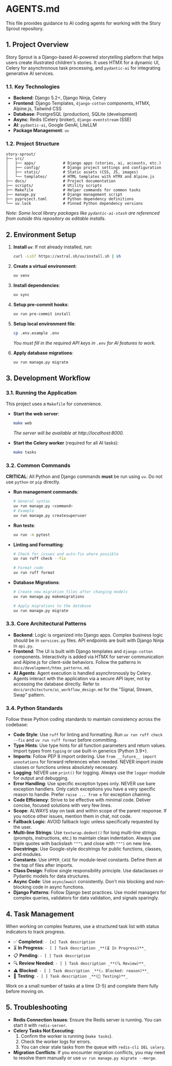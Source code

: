 # AGENTS.md

This file provides guidance to AI coding agents for working with the Story Sprout repository.

## 1. Project Overview

Story Sprout is a Django-based AI-powered storytelling platform that helps users create illustrated children's stories. It uses HTMX for a dynamic UI, Celery for asynchronous task processing, and `pydantic-ai` for integrating generative AI services.

### 1.1. Key Technologies

- **Backend**: Django 5.2+, Django Ninja, Celery
- **Frontend**: Django Templates, `django-cotton` components, HTMX, Alpine.js, Tailwind CSS
- **Database**: PostgreSQL (production), SQLite (development)
- **Async**: Redis (Celery broker), `django-eventstream` (SSE)
- **AI**: `pydantic-ai`, Google GenAI, LiteLLM
- **Package Management**: `uv`

### 1.2. Project Structure

```
story-sprout/
├── src/
│   ├── apps/            # Django apps (stories, ai, accounts, etc.)
│   ├── config/          # Django project settings and configuration
│   ├── static/          # Static assets (CSS, JS, images)
│   └── templates/       # HTML templates with HTMX and Alpine.js
├── docs/                # Project documentation
├── scripts/             # Utility scripts
├── Makefile             # Helper commands for common tasks
├── manage.py            # Django management script
├── pyproject.toml       # Python dependency definitions
└── uv.lock              # Pinned Python dependency versions
```
*Note: Some local library packages like `pydantic-ai-stash` are referenced from outside this repository as editable installs.*

## 2. Environment Setup

1.  **Install `uv`**: If not already installed, run:
    ```bash
    curl -LsSf https://astral.sh/uv/install.sh | sh
    ```
2.  **Create a virtual environment**:
    ```bash
    uv venv
    ```
3.  **Install dependencies**:
    ```bash
    uv sync
    ```
4.  **Setup pre-commit hooks**:
    ```bash
    uv run pre-commit install
    ```
5.  **Setup local environment file**:
    ```bash
    cp .env.example .env
    ```
    *You must fill in the required API keys in `.env` for AI features to work.*

6.  **Apply database migrations**:
    ```bash
    uv run manage.py migrate
    ```

## 3. Development Workflow

### 3.1. Running the Application

This project uses a `Makefile` for convenience.

- **Start the web server**:
  ```bash
  make web
  ```
  *The server will be available at http://localhost:8000.*

- **Start the Celery worker** (required for all AI tasks):
  ```bash
  make tasks
  ```

### 3.2. Common Commands

**CRITICAL**: All Python and Django commands **must** be run using `uv`. Do not use `python` or `pip` directly.

- **Run management commands**:
  ```bash
  # General syntax
  uv run manage.py <command>
  # Example
  uv run manage.py createsuperuser
  ```
- **Run tests**:
  ```bash
  uv run -m pytest
  ```
- **Linting and Formatting**:
  ```bash
  # Check for issues and auto-fix where possible
  uv run ruff check --fix

  # Format code
  uv run ruff format
  ```
- **Database Migrations**:
  ```bash
  # Create new migration files after changing models
  uv run manage.py makemigrations

  # Apply migrations to the database
  uv run manage.py migrate
  ```

### 3.3. Core Architectural Patterns

- **Backend**: Logic is organized into Django apps. Complex business logic should be in `services.py` files. API endpoints are built with Django Ninja in `api.py`.
- **Frontend**: The UI is built with Django templates and `django-cotton` components. Interactivity is added via HTMX for server communication and Alpine.js for client-side behaviors. Follow the patterns in `docs/development/htmx_patterns.md`.
- **AI Agents**: Agent execution is handled asynchronously by Celery. Agents interact with the application via a secure API layer, not by accessing the database directly. Refer to `docs/architecture/ai_workflow_design.md` for the "Signal, Stream, Swap" pattern.

### 3.4. Python Standards

Follow these Python coding standards to maintain consistency across the codebase:

- **Code Style**: Use `ruff` for linting and formatting. Run `uv run ruff check --fix` and `uv run ruff format` before committing.
- **Type Hints**: Use type hints for all function parameters and return values. Import types from `typing` or use built-in generics (Python 3.9+).
- **Imports**: Follow PEP 8 import ordering. Use `from __future__ import annotations` for forward references when needed. NEVER import inside classes or functions unless absolutely necessary.
- **Logging**: NEVER use `print()` for logging. Always use the `logger` module for output and debugging.
- **Error Handling**: Use specific exception types only. NEVER use bare exception handlers. Only catch exceptions you have a very specific reason to handle. Prefer `raise ... from e` for exception chaining.
- **Code Efficiency**: Strive to be effective with minimal code. Deliver concise, focused solutions with very few lines.
- **Scope**: ALWAYS stay on task and within scope of the parent response. If you notice other issues, mention them in chat, not code.
- **Fallback Logic**: AVOID fallback logic unless specifically requested by the user.
- **Multi-line Strings**: Use `textwrap.dedent()` for long multi-line strings (prompts, instructions, etc.) to maintain clean indentation. Always use triple quotes with backslash `"""\` and close with `""")` on new line.
- **Docstrings**: Use Google-style docstrings for public functions, classes, and modules.
- **Constants**: Use `UPPER_CASE` for module-level constants. Define them at the top of files after imports.
- **Class Design**: Follow single responsibility principle. Use dataclasses or Pydantic models for data structures.
- **Async Code**: Use `async`/`await` consistently. Don't mix blocking and non-blocking code in async functions.
- **Django Patterns**: Follow Django best practices. Use model managers for complex queries, validators for data validation, and signals sparingly.

## 4. Task Management

When working on complex features, use a structured task list with status indicators to track progress.

- ✅ **Completed**: `- [x] Task description`
- ⏳ **In Progress**: `- [ ] Task description _**(⏳ In Progress)**_`
- 📋 **Pending**: `- [ ] Task description`
- 🔍 **Review Needed**: `- [ ] Task description _**(🔍 Review)**_`
- ⚠️ **Blocked**: `- [ ] Task description _**(⚠️ Blocked: reason)**_`
- 🧪 **Testing**: `- [ ] Task description _**(🧪 Testing)**_`

Work on a small number of tasks at a time (3-5) and complete them fully before moving on.

## 5. Troubleshooting

- **Redis Connection Issues**: Ensure the Redis server is running. You can start it with `redis-server`.
- **Celery Tasks Not Executing**:
  1.  Confirm the worker is running (`make tasks`).
  2.  Check the worker logs for errors.
  3.  You can clear stale tasks from the queue with `redis-cli DEL celery`.
- **Migration Conflicts**: If you encounter migration conflicts, you may need to resolve them manually or use `uv run manage.py migrate --merge`.